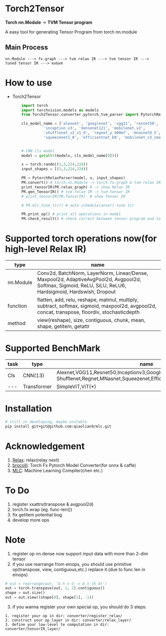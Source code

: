 # Torch2Tensor

**Torch nn.Module** -> **TVM Tensor program**

A easy tool for generating Tensor Program from torch nn.module

## Main Process
```
nn.Module ---> fx.graph ---> tvm relax IR ---> tvm tensor IR ---> tuned tensor IR ---> ex&vm
```

# How to use
* Torch2Tensor
    ``` python
        import torch
        import torchvision.models as models
        from Torch2Tensor.converter.pytorch_tvm_parser import PytorchRelaxParser, print_tensorIR

        cls_model_name = ['alexnet', 'googlenet', 'vgg11', 'resnet50', 
                  'inception_v3', 'densenet121', 'mobilenet_v2', 
                  'shufflenet_v2_x1_0', 'regnet_y_400mf', 'mnasnet0_5', 
                  'squeezenet1_0', 'efficientnet_b0', 'mobilenet_v3_small]
        

        # CNN cls model
        model = getattr(models, cls_model_name[0])()

        x = torch.randn((1,3,224,224))
        input_shapes = [(1,3,224,224)]

        PR = PytorchRelaxParser(model, x, input_shapes)
        PR.convert() # torch.nn.Module -> torch.fx.graph & tvm relax IR
        print_tensorIR(PR.relax_graph) # -> show Relax IR
        PR.gen_TensorIR() # tvm relax IR -> tvm tensor IR
        # print_tensorIR(PR.TensorIR)  # show Tensor IR

        # PR.mlc_tune_tir() # auto schedule(ansor) tune tir

        PR.print_op() # print all operations in model
        PR.check_result() # check correct between tensor program and torch model
    ```

# Supported torch operations now(for high-level Relax IR)
|type|name|
|---|---|
|nn.Module|Conv2d, BatchNorm, LayerNorm, Linear/Dense, Maxpool2d, AdaptiveAvgPool2d, Avgpool2d, Softmax, Sigmoid, ReLU, SiLU, ReLU6, Hardsigmoid, Hardswish, Dropout|
|function|flatten, add, relu, reshape, matmul, multiply, subtract, softmax, sigmoid, maxpool2d, avgpool2d, concat, transpose, floordiv, stochasticdepth|
|method|view(reshape), size, contiguous, chunk, mean, shape, getitem, getattr|


# Supported BenchMark
|task|type|name|
|---|---|---|
|Cls|CNN(13)|Alexnet,VGG11,Resnet50,Inceptionv3,GoogleNet,Densenet121,Mobilenetv2,<br>Shufflenet,Regnet,MNasnet,Squeezenet,EfficientNet,MobileNetv3|
|---|Transformer|SimpleViT,ViT(*)|

# Installation
```bash
# still in developing, maybe unstable
pip install git+git@github.com:qiaolian9/mlc.git
```

# Acknowledgement
1. [Relax](https://github.com/tlc-pack/relax): relax(relay next)
2. [brocolli](https://github.com/inisis/brocolli): Torch Fx Pytorch Model Converter(for onnx & caffe)
3. [MLC](https://mlc.ai/summer22-zh/): Machine Learning Compiler(chen etc.)

# To Do
1. register xxattrs(transpose & avgpool2d)
2. torch.fx.wrap (eg. func-len())
3. fix getitem potential bug
4. develop more ops

# Note
1. register op nn.dense now support input data with more than 2-dim tensor
2. if you use rearrange from einops, you should use primitive op(transpose, view, contiguous,etc.) replace it.(due to func len in einops)
```python
# out = rearrange(out, 'b h n d -> b n (h d)')
out = torch.transpose(out, 1, 2).contiguous()
shape = out.size()
out = out.view((shape[0], shape[1], -1))
```
3. if you wanna register your own special op, you should do 3 steps:
```
1. register your op in dir: converter/register_relax/
2. construct your op_layer in dir: converter/relax_layer/
3. define your low-level te computation in dir: converter/tensorIR_layer/
```